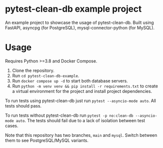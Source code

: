 # pytest-clean-db example project
An example project to showcase the usage of pytest-clean-db. Built using FastAPI, 
asyncpg (for PostgreSQL), mysql-connector-python (for MySQL).

# Usage
Requires Python >=3.8 and Docker Compose.

1. Clone the repository.
2. Run `cd pytest-clean-db-example`.
3. Run `docker compose up -d` to start both database servers.
4. Run `python -m venv venv && pip install -r requirements.txt` to create a virtual 
   environment for the project and install project dependencies.

To run tests using pytest-clean-db just run `pytest --asyncio-mode auto`. All tests 
should pass.

To run tests without pytest-clean-db run `pytest -p no:clean-db --asyncio-mode auto`. 
The tests should fail due to a lack of isolation between test cases.

Note that this repository has two branches, `main` and `mysql`. Switch between them to 
see PostgreSQL/MySQL variants.
